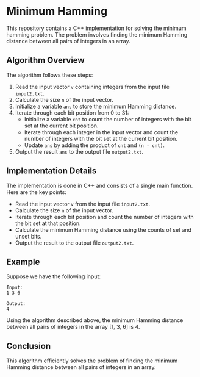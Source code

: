 # Minimum Hamming

This repository contains a C++ implementation for solving the minimum hamming problem. The problem involves finding the minimum Hamming distance between all pairs of integers in an array.

## Algorithm Overview

The algorithm follows these steps:

1. Read the input vector `v` containing integers from the input file `input2.txt`.
2. Calculate the size `n` of the input vector.
3. Initialize a variable `ans` to store the minimum Hamming distance.
4. Iterate through each bit position from 0 to 31:
   - Initialize a variable `cnt` to count the number of integers with the bit set at the current bit position.
   - Iterate through each integer in the input vector and count the number of integers with the bit set at the current bit position.
   - Update `ans` by adding the product of `cnt` and `(n - cnt)`.
5. Output the result `ans` to the output file `output2.txt`.

## Implementation Details

The implementation is done in C++ and consists of a single main function. Here are the key points:

- Read the input vector `v` from the input file `input2.txt`.
- Calculate the size `n` of the input vector.
- Iterate through each bit position and count the number of integers with the bit set at that position.
- Calculate the minimum Hamming distance using the counts of set and unset bits.
- Output the result to the output file `output2.txt`.

## Example

Suppose we have the following input:

```
Input:
1 3 6
```
```
Output:
4
```
Using the algorithm described above, the minimum Hamming distance between all pairs of integers in the array [1, 3, 6] is 4.

## Conclusion

This algorithm efficiently solves the problem of finding the minimum Hamming distance between all pairs of integers in an array.